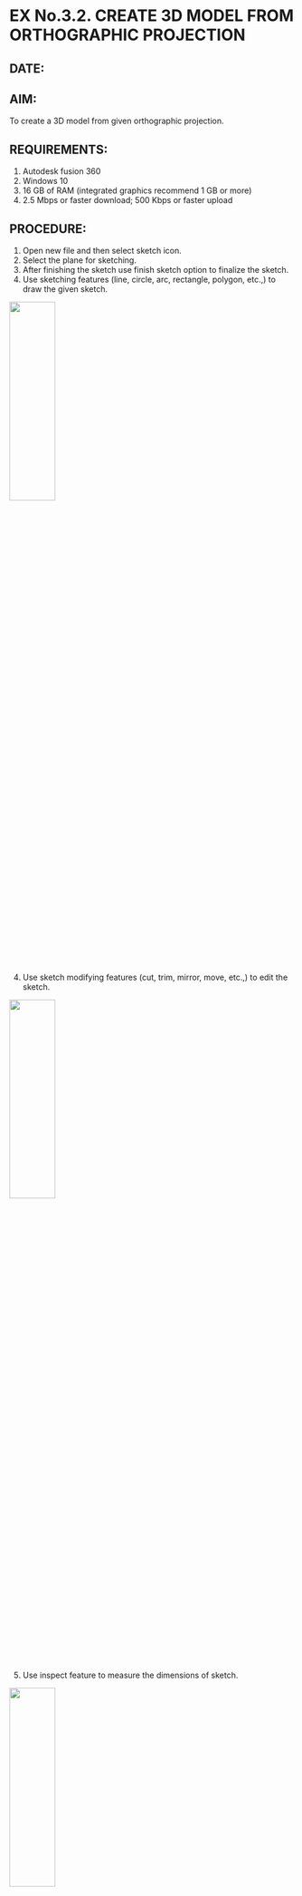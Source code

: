 # EX No.3.2. CREATE 3D MODEL FROM ORTHOGRAPHIC PROJECTION
## DATE:
## AIM:
To create a 3D model from given orthographic projection.

## REQUIREMENTS:
1. Autodesk fusion 360
2. Windows 10
3. 16 GB of RAM (integrated graphics recommend 1 GB or more)
4. 2.5 Mbps or faster download; 500 Kbps or faster upload 

## PROCEDURE:
1.	Open new file and then select sketch icon.
2.	Select the plane for sketching. 
6.	After finishing the sketch use finish sketch option to finalize the sketch.
3.	Use sketching features (line, circle, arc, rectangle, polygon, etc.,) to draw the given sketch.

<img height=30% width=40% src="https://user-images.githubusercontent.com/113594316/198823371-bacc7928-28aa-45dd-a652-8833f95e3ea9.png">

4.	Use sketch modifying features (cut, trim, mirror, move, etc.,) to edit the sketch.

<img height=30% width=40% src="https://user-images.githubusercontent.com/113594316/198823384-c72c4c0f-9650-48db-b7da-697a0f22886b.png">

5.	Use inspect feature to measure the dimensions of sketch.

<img height=30% width=40% src="https://user-images.githubusercontent.com/113594316/198823390-0832a221-257e-439f-99b4-1a8beca74b56.png">

6.	After finishing the sketch use finish sketch option to finalize the sketch.

<img height=30% width=40% src="https://user-images.githubusercontent.com/113594316/198823401-1b79c82e-7665-4874-8135-52cbce3bb50d.png">

7.	Use extrude option to convert 3D model from sketch

<img height=30% width=40% src="https://user-images.githubusercontent.com/113594316/198823408-d3d678f1-2247-41a2-abdd-b9a8918daef8.png">

8.	After finishing the model convert to drawing sheet per  ISO standard.

<img height=30% width=40% src="https://user-images.githubusercontent.com/113594316/198823415-9d0a9454-b197-44bf-b90f-179c75602500.png">

## INPUT:

<img height=30% width=40% src="https://user-images.githubusercontent.com/113594316/198823540-38a1b79a-1f68-4876-add9-adf59b98b386.png">

## OUTPUT:

<img height=80% width=90% src="https://user-images.githubusercontent.com/119559976/228797665-e95ef01c-e5c3-4613-a014-b3461be14b06.jpg">

## RESULT:
Thus, 3D model is created from orthographic projection.



